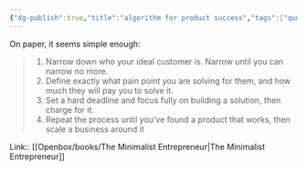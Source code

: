 ```yaml
---
{"dg-publish":true,"title":"algorithm for product success","tags":["quotes"],"date":"2024-03-18T09:38:06+03:00","modified_at":"2024-05-22T15:33:06+03:00","aliases":"algorithm for product success","dg-path":"/quotes/202403180938.md","permalink":"/quotes/202403180938/","dgPassFrontmatter":true}
---
```



> 
On paper, it seems simple enough:
> 1. Narrow down who your ideal customer is. Narrow until you can narrow no more.
> 2. Define exactly what pain point you are solving for them, and how much they will pay you to solve it.
> 3. Set a hard deadline and focus fully on building a solution, then charge for it.
> 4. Repeat the process until you’ve found a product that works, then scale a business around it

Link:: [[Openbox/books/The Minimalist Entrepreneur|The Minimalist Entrepreneur]]
